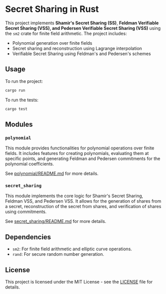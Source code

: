 # Secret Sharing in Rust

This project implements **Shamir's Secret Sharing (SS)**, **Feldman Verifiable Secret Sharing (VSS), and Pedersen Verifiable Secret Sharing (VSS)** using the `sm2` crate for finite field arithmetic. The project includes:

- Polynomial generation over finite fields
- Secret sharing and reconstruction using Lagrange interpolation
- Verifiable Secret Sharing using Feldman's and Pedersen's schemes

## Usage

To run the project:
```bash
cargo run
```

To run the tests:
```bash
cargo test
```

## Modules

### `polynomial`

This module provides functionalities for polynomial operations over finite fields. It includes features for creating polynomials, evaluating them at specific points, and generating Feldman and Pedersen commitments for the polynomial coefficients.

See [polynomial/README.md](sm2/src/polynomial.rs) for more details.

### `secret_sharing`

This module implements the core logic for Shamir's Secret Sharing, Feldman VSS, and Pedersen VSS. It allows for the generation of shares from a secret, reconstruction of the secret from shares, and verification of shares using commitments.

See [secret_sharing/README.md](sm2/src/secret_sharing.rs) for more details.

## Dependencies

- `sm2`: For finite field arithmetic and elliptic curve operations.
- `rand`: For secure random number generation.

## License

This project is licensed under the MIT License - see the [LICENSE](LICENSE) file for details.